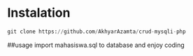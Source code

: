 # Instalation
```python
git clone https://github.com/AkhyarAzamta/crud-mysqli-php
```
##usage
import mahasiswa.sql to database and enjoy coding
